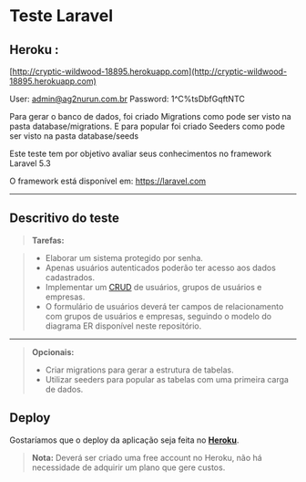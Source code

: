 Teste Laravel
===================
## Heroku :

[http://cryptic-wildwood-18895.herokuapp.com](http://cryptic-wildwood-18895.herokuapp.com)

User: admin@ag2nurun.com.br
Password: 1^C%tsDbfGqftNTC

Para gerar o banco de dados, foi criado Migrations como pode ser visto na pasta database/migrations. E para popular foi criado Seeders como pode ser visto na pasta database/seeds

Este teste tem por objetivo avaliar seus conhecimentos no framework Laravel 5.3

O framework está disponível em: https://laravel.com

----------


Descritivo do teste
-------------


> **Tarefas:**

> - Elaborar um sistema protegido por senha. 
> - Apenas usuários autenticados poderão ter acesso aos dados cadastrados.
> - Implementar um [CRUD](https://en.wikipedia.org/wiki/Create,_read,_update_and_delete) de usuários, grupos de usuários e empresas.
> - O formulário de usuários deverá ter campos de relacionamento com grupos de usuários e empresas, seguindo o modelo do diagrama ER disponível neste repositório. 

----------


>**Opcionais:**
> - Criar migrations para gerar a estrutura de tabelas.
> - Utilizar seeders para popular as tabelas com uma primeira carga de dados. 

<i class="icon-folder-open"></i>Deploy
-------------

Gostaríamos que o deploy da aplicação seja feita no <i class="icon-upload"></i> **[Heroku](https://www.heroku.com/)**. 

> **Nota:** Deverá ser criado uma free account no Heroku, não há necessidade de adquirir um plano que gere custos.
